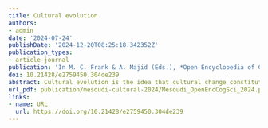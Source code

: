 ```yaml
---
title: Cultural evolution
authors:
- admin
date: '2024-07-24'
publishDate: '2024-12-20T08:25:18.342352Z'
publication_types:
- article-journal
publication: 'In M. C. Frank & A. Majid (Eds.), *Open Encyclopedia of Cognitive Science*. MIT Press'
doi: 10.21428/e2759450.304de239
abstract: Cultural evolution is the idea that cultural change constitutes an evolutionary process. As such, we can use evolutionary tools, concepts, and methods to study cultural change and diversity in humans and other species. Culture is here typically defined broadly as any socially learned information, encompassing beliefs, knowledge, attitudes, skills, norms, languages, institutional rules, and anything else transmitted socially (e.g., via imitation, language, or teaching) from one individual to another. This social transmission constitutes an inheritance process, one that operates in parallel to genetic inheritance. When culturally inherited information varies across individuals or groups and changes over time in response to various factors, we can say that culture evolves. Despite the basic analogy with genetic evolution, there are many differences between cultural and genetic evolution. For example, genetic information is transmitted in humans from parent to offspring, whereas cultural information can be acquired from many more sources such as teachers, peers, books, or the internet. Finally, cultural evolution researchers also study the evolutionary origins of the capacity for culture, by studying the cultural capacities of different species, and evidence for culture in the paleoanthropological and archaeological records.
url_pdf: publication/mesoudi-cultural-2024/Mesoudi_OpenEncCogSci_2024.pdf
links:
- name: URL
  url: https://doi.org/10.21428/e2759450.304de239
---
```

